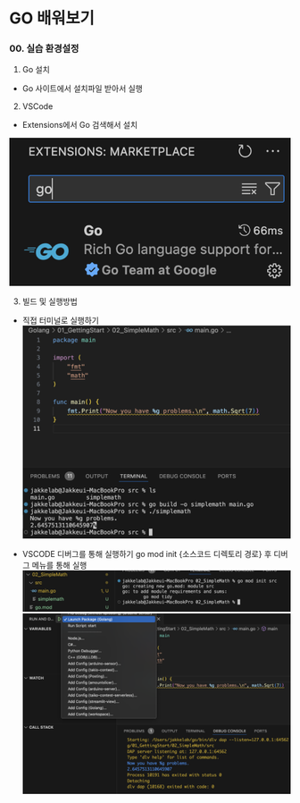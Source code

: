 # GO 배워보기

### 00. 실습 환경설정

1. Go 설치
- Go 사이트에서 설치파일 받아서 실행

2. VSCode
- Extensions에서 Go 검색해서 설치

![alt text](<00_Footage/image.png>)

3. 빌드 및 실행방법
- 직접 터미널로 실행하기
![alt text](<00_Footage/byterminal.png>)

- VSCODE 디버그를 통해 실행하기
go mod init {소스코드 디렉토리 경로} 후 디버그 메뉴를 통해 실행
![alt text](<00_Footage/byvscode1.png>)
![alt text](<00_Footage/byvscode2.png>)